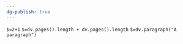 ```yaml
---
dg-publish: true
---
```


`$=2+1`
`$=dv.pages().length + dv.pages().length`
`$=dv.paragraph("A paragraph")`
